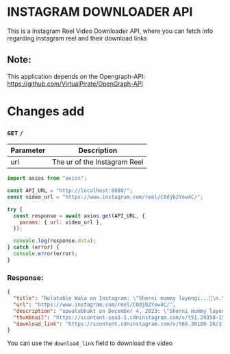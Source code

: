 # INSTAGRAM DOWNLOADER API

This is a Instagram Reel Video Downloader API, where you can fetch info regarding instagram reel
and their download links

## Note:

This application depends on the Opengraph-API:
https://github.com/VirtualPirate/OpenGraph-API

# Changes add

### `GET` `/`

| Parameter | Description                  |
| --------- | ---------------------------- |
| url       | The ur of the Instagram Reel |

```javascript
import axios from "axios";

const API_URL = "http://localhost:8080/";
const video_url = "https://www.instagram.com/reel/C0djb2Yow4C/";

try {
  const response = await axios.get(API_URL, {
    params: { url: video_url },
  });

  console.log(response.data);
} catch (error) {
  console.error(error);
}
```

### Response:

```json
{
  "title": "Relatable Wala on Instagram: \"Sherni mummy layengi...🦁\n.\n.\n.\n\nTags-#quotesdaily #quote #quotestagram #quotesaboutlife #quoteoftheday #quotes #ａｅｓｔｈｅｔｉｃ #fypage #fypシ #explore #explorepage #relatabletextpost #relatablequotes #relatable #textpost #thoughtoftheday #thoughts #funnyquotes #funny #trending #bollywoodsongs #bollywood #thefeedfeedchocolate\"",
  "url": "https://www.instagram.com/reel/C0djb2Yow4C/",
  "description": "upwalabhakt on December 4, 2023: \"Sherni mummy layengi...🦁\n.\n.\n.\n\nTags-#quotesdaily #quote #quotestagram #quotesaboutlife #quote...\" ",
  "thumbnail": "https://scontent-sea1-1.cdninstagram.com/v/t51.29350-15/407683245_908674170866643_7434127037521702519_n.jpg?stp=c162.288.270.270a_dst-jpg_s640x640&_nc_cat=1&ccb=1-7&_nc_sid=c4dd86&_nc_ohc=596jcKpfw80AX-59sGN&_nc_ht=scontent-sea1-1.cdninstagram.com&oh=00_AfBtItZZG2EmtMJZerX19MEtK6k-8O4M2JQbZUdiz_6nuQ&oe=6574B17E",
  "download_link": "https://scontent.cdninstagram.com/v/t66.30100-16/315818685_267500832611404_268790344534293423_n.mp4?_nc_ht=scontent.cdninstagram.com&_nc_cat=104&_nc_ohc=SbrMy3AnoqoAX9wgmSx&edm=APs17CUBAAAA&ccb=7-5&oh=00_AfClT0UmMRa7wrk8vBrAHuL0Cj8vHl-OUpPwTc_C8qkaAg&oe=65728460&_nc_sid=10d13b"
}
```

You can use the `download_link` field to download the video
